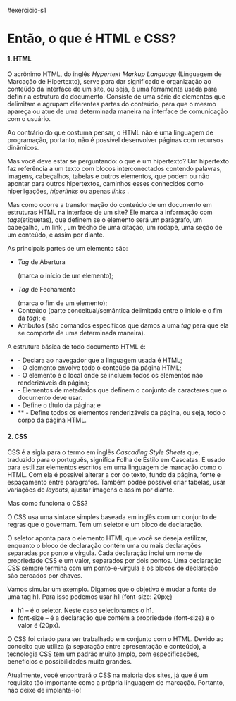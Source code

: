 #exercicio-s1

# Então, o que é HTML e CSS?

#### 1. HTML

O acrônimo HTML, do inglês _Hypertext Markup Language_ (Linguagem de Marcação de Hipertexto), serve para dar significado e organização ao conteúdo da interface de um site, ou seja, é uma ferramenta usada para definir a estrutura do documento. Consiste de uma série de elementos que delimitam e agrupam diferentes partes do conteúdo, para que o mesmo apareça ou atue de uma determinada maneira na interface de comunicação com o usuário.

Ao contrário do que costuma pensar, o HTML não é uma linguagem de programação, portanto, não é possível desenvolver páginas com recursos dinâmicos.

Mas você deve estar se perguntando: o que é um hipertexto? Um hipertexto faz referência a um texto com blocos interconectados contendo palavras, imagens, cabeçalhos, tabelas e outros elementos, que podem ou não apontar para outros hipertextos, caminhos esses conhecidos como hiperligações, _hiperlinks_ ou apenas _links_ .

Mas como ocorre a transformação do conteúdo de um documento em estruturas HTML na interface de um site? Ele marca a informação com _tags_(etiquetas), que definem se o elemento será um parágrafo, um cabeçalho, um link , um trecho de uma citação, um rodapé, uma seção de um conteúdo, e assim por diante.

As principais partes de um elemento são:

- _Tag_ de Abertura <p> (marca o início de um elemento);
- _Tag_ de Fechamento </p> (marca o fim de um elemento);
- Conteúdo (parte conceitual/semântica delimitada entre o início e o fim da _tag_); e
- Atributos (são comandos específicos que damos a uma _tag_ para que ela se comporte de uma determinada maneira).

A estrutura básica de todo documento HTML é:

- **<!DOCTYPE html>** - Declara ao navegador que a linguagem usada é  HTML;
- **<html><html>** - O elemento <html> envolve todo o conteúdo da página HTML;
- **<head><head>** - O elemento <head> é o local onde se incluem todos os elementos não renderizáveis da página;
- **<meta charset='utf-8'>** - Elementos de metadados que definem o conjunto de caracteres que o documento deve usar.
- **<tittle></tittle>** - Define o título da página; e
- **<body></body> - Define todos os elementos renderizáveis da página, ou seja, todo o corpo da página HTML.

#### 2. CSS

CSS é a sigla para o termo em inglês _Cascading Style Sheets_ que, traduzido para o português, significa Folha de Estilo em Cascatas. É usado para estilizar elementos escritos em uma linguagem de marcação como o HTML. Com ela é possível alterar a cor do texto, fundo da página, fonte e espaçamento entre parágrafos. Também podeé possível criar tabelas, usar variações de _layouts_, ajustar imagens e assim por diante.

Mas como funciona o CSS?

O CSS usa uma sintaxe simples baseada em inglês com um conjunto de regras que o governam. Tem um seletor e um bloco de declaração. 

O seletor aponta para o elemento HTML que você se deseja estilizar, enquanto o bloco de declaração contém uma ou mais declarações separadas por ponto e vírgula. Cada declaração inclui um nome de propriedade CSS e um valor, separados por dois pontos. Uma declaração CSS sempre termina com um ponto-e-vírgula e os blocos de declaração são cercados por chaves.

Vamos simular um exemplo. Digamos que o objetivo é mudar a fonte de uma tag h1. Para isso podemos usar h1 {font-size: 20px;}

- h1 – é o seletor. Neste caso selecionamos o h1.
- font-size – é a declaração que contém  a propriedade (font-size) e o valor é (20px).

O CSS foi criado para ser trabalhado em conjunto com o HTML. Devido ao conceito que utiliza (a separação entre apresentação e conteúdo), a tecnologia CSS tem um padrão muito amplo, com especificações, benefícios e possibilidades muito grandes.

Atualmente, você encontrará o CSS na maioria dos sites, já que é um requisito tão importante como a própria linguagem de marcação. Portanto, não deixe de implantá-lo!